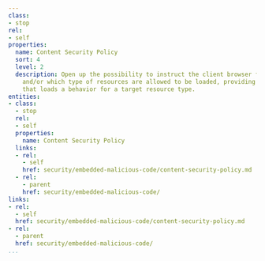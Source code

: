 ```yaml
---
class:
- stop
rel:
- self
properties:
  name: Content Security Policy
  sort: 4
  level: 2
  description: Open up the possibility to instruct the client browser from which location
    and/or which type of resources are allowed to be loaded, providing a directive
    that loads a behavior for a target resource type.
entities:
- class:
  - stop
  rel:
  - self
  properties:
    name: Content Security Policy
  links:
  - rel:
    - self
    href: security/embedded-malicious-code/content-security-policy.md
  - rel:
    - parent
    href: security/embedded-malicious-code/
links:
- rel:
  - self
  href: security/embedded-malicious-code/content-security-policy.md
- rel:
  - parent
  href: security/embedded-malicious-code/
...
```

